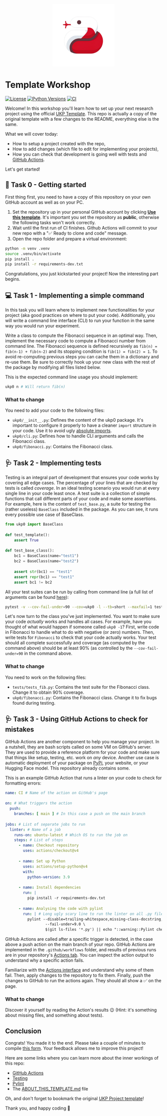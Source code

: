 <p  align="center">
  <img src='logo.png' width='200'>
</p>

# Template Workshop
[![License](https://img.shields.io/github/license/HibaArnaout/ukp0)](https://opensource.org/licenses/Apache-2.0)
[![Python Versions](https://img.shields.io/badge/Python-3.9-blue.svg?style=flat&logo=python&logoColor=white)](https://www.python.org/)
[![CI](https://github.com/HibaArnaout/ukp0/actions/workflows/main.yml/badge.svg)](https://github.com/HibaArnaout/ukp0/actions/workflows/main.yml)

Welcome! In this workshop you'll learn how to set up your next research project using the official [UKP Template](https://github.com/UKPLab/ukp-project-template). This repo is actually a copy of the original template with a few changes to the README, everything else is the same.

What we will cover today:
- How to setup a project created with the repo, 
- How to add changes (which file to edit for implementing your projects),
- How you can check that development is going well with tests and [GitHub Actions](https://docs.github.com/en/actions). 

Let's get started!

## 🚦 Task 0 - Getting started

First thing first, you need to have a copy of this repository on your own GitHub account as well as on your PC.   

1. Set the repository up in your personal GitHub account by clicking **[Use this template](https://github.com/HibaArnaout/ukp0/generate)**. It's important you set the repository as **public**, otherwise the following tasks won't work correctly.
2. Wait until the first run of CI finishes. Github Actions will commit to your new repo with a "✅ Ready to clone and code" message.
3. Open the repo folder and prepare a virtual environment:
```bash
python -m venv .venv
source .venv/bin/activate
pip install .
pip install -r requirements-dev.txt
```

Congratulations, you just kickstarted your project! Now the interesting part begins.

## 💻 Task 1 - Implementing a simple command 

In this task you will learn where to implement new functionalities for your project (aka good practices on where to put your code). Additionally, you will write a command line interface (CLI) to run your function in the same way you would run your experiment.

Write a class to compute the Fibonacci sequence in an optimal way. Then, implement the necessary code to compute a Fibonacci number from command line. The Fibonacci sequence is defined recursively as `fib(n) = fib(n-1) + fib(n-2)` and its stopping condition is `fib(1) = fib(2) = 1`. To avoid re-computing previous steps you can cache them in a dictionary and re-use them. Be sure to correctly hook up your new class with the rest of the package by modifying all files listed below. 

This is the expected command line usage you should implement:
```bash
ukp0 n # Will return fib(n)
```

### What to change

You need to add your code to the following files:

- `ukp0/__init__.py`: Defines the content of the ukp0 package. It's important to configure it properly to have a cleaner `import` structure in your code. Use it to avoid ugly [absolute imports](https://www.geeksforgeeks.org/absolute-and-relative-imports-in-python/).
- `ukp0/cli.py`: Defines how to handle CLI arguments and calls the Fibonacci class.
- `ukp0/fibonacci.py`: Contains the Fibonacci class.

## 🩺 Task 2 - Implementing tests

Testing is an integral part of development that ensures your code works by covering all edge cases. The percentage of your lines that are checked by tests is called *coverage*. In an ideal testing scenario you would run at every single line in your code least once. A test suite is a collection of simple functions that call different parts of your code and make some assertions. For example, here is the content of `test_base.py`, a suite for testing the (rather useless) `BaseClass` included in the package. As you can see, it runs every possible use case of BaseClass.

```py
from ukp0 import BaseClass

def test_template():
    assert True

def test_base_class():
    bc1 = BaseClass(name="test1")
    bc2 = BaseClass(name="test2")

    assert str(bc1) == "test1"
    assert repr(bc1) == "test1"
    assert bc1 != bc2
```

All your test suites can be run by calling from command line (a full list of arguments can be found [here](https://docs.pytest.org/en/8.0.x/)):

```bash
pytest -v --cov-fail-under=90 --cov=ukp0 -l --tb=short --maxfail=1 tests/
```

Let's now turn to the class you've just implemented. You want to make sure your code *actually* works and handles all cases. For example, have you thought of what would happen if someone called `ukp0 -1`? First, write code in Fibonacci to handle what to do with negative (or zero) numbers. Then, write tests for `Fibonacci` to check that your code actually works. Your test should all complete successfully and coverage (as computed by the command above) should be at least 90% (as controlled by the `--cov-fail-under=90` in the command above.

### What to change

You need to work on the following files:

- `tests/tests_fib.py`: Contains the test suite for the Fibonacci class. Change it to obtain 90% coverage.
- `ukp0/fibonacci.py`: Contains the Fibonacci class. Change it to fix bugs found during testing.

## 🩺 Task 3 - Using GitHub Actions to check for mistakes

GitHub Actions are another component to help you manage your project. In a nutshell, they are bash scripts called on some VM on GitHub's server. They are used to provide a reference platform for your code and make sure that things like setup, testing, etc. work on _any_ device. Another use case is automatic deployment of your package on [PyPi](https://pypi.org/), your website, or your Hugging Face model. This repository already contains some.

This is an example GitHub Action that runs a linter on your code to check for formatting errors:

```yml
name: CI # Name of the action on GitHub's page

on: # What triggers the action
  push:
    branches: [ main ] # In this case a push on the main branch

jobs: # List of separate jobs to run 
  linter: # Name of a job
    runs-on: ubuntu-latest # Which OS to run the job on
    steps: # List of steps
      - name: Checkout repository
        uses: actions/checkout@v4

      - name: Set up Python
        uses: actions/setup-python@v4
        with: 
          python-version: 3.9
          
      - name: Install dependencies
        run: |
          pip install -r requirements-dev.txt

      - name: Analysing the code with pylint
        run: | # Long ugly scary line to run the linter on all .py files
          pylint --disable=trailing-whitespace,missing-class-docstring,missing-final-newline,trailing-newlines \
                  --fail-under=9.0 \
                  $(git ls-files '*.py') || echo "::warning::Pylint check failed, but the workflow will continue."
```
GitHub Actions are called after a specific trigger is detected, in the case above a push action on the main branch of your repo. GitHub Actions are implemented in the `.github/workflows` folder, and results of previous runs are in your repository's [Actions tab](https://github.com/HibaArnaout/ukp0/actions). You can inspect the action output to understand why a specific action fails. 

Familiarize with the [Actions interface](https://github.com/HibaArnaout/ukp0/actions) and understand why some of them fail. Then, apply changes to the repository to fix them. Finally, push the changes to GitHub to run the actions again. They should all show a ✅ on the page.

### What to change

Discover it yourself by reading the Action's results 😉 (Hint: it's something about missing files, and something about tests).

## Conclusion
Congrats! You made it to the end. Please take a couple of minutes to compile [this form](https://forms.gle/LHnjALL12tj35KXw7). Your feedback allows me to improve this project! 

Here are some links where you can learn more about the inner workings of this repo:

- [GitHub Actions](https://docs.github.com/en/actions)
- [Testing](https://docs.pytest.org/en/8.0.x/)
- [Pylint](https://pylint.readthedocs.io/en/stable/)
- The [ABOUT_THIS_TEMPLATE.md](ABOUT_THIS_TEMPLATE.md) file

Oh, and don't forget to bookmark the original [UKP Project template](https://github.com/UKPLab/ukp-project-template)!

Thank you, and happy coding 🤗
